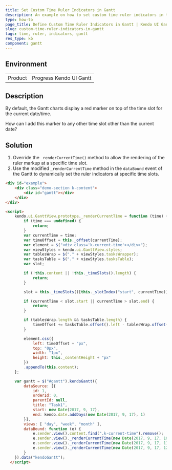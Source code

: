```yaml
---
title: Set Custom Time Ruler Indicators in Gantt
description: An example on how to set custom time ruler indicators in the Kendo UI Gantt.
type: how-to
page_title: Define Custom Time Ruler Indicators in Gantt | Kendo UI Gantt
slug: custom-time-ruler-indicators-in-gantt
tags: time, ruler, indicators, gantt
res_type: kb
component: gantt
---
```


## Environment

<table>
 <tr>
  <td>Product</td>
  <td>Progress Kendo UI Gantt</td>
 </tr>
</table>

## Description

By default, the Gantt charts display a red marker on top of the time slot for the current date/time.

How can I add this marker to any other time slot other than the current date?

## Solution

1. Override the `_renderCurrentTime()` method to allow the rendering of the ruler markup at a specific time slot.
1. Use the modified `_renderCurrentTime` method in the `dataBound` event of the Gantt to dynamically set the ruler indicators at specific time slots.

```html
<div id="example">
    <div class="demo-section k-content">
        <div id="gantt"></div>
    </div>
</div>

<script>
    kendo.ui.GanttView.prototype._renderCurrentTime = function (time) {
        if (time === undefined) {
            return;
        }
        var currentTime = time;
        var timeOffset = this._offset(currentTime);
        var element = $("<div class='k-current-time'></div>");
        var viewStyles = kendo.ui.GanttView.styles;
        var tablesWrap = $("." + viewStyles.tasksWrapper);
        var tasksTable = $("." + viewStyles.tasksTable);
        var slot;

        if (!this.content || !this._timeSlots().length) {
            return;
        }

        slot = this._timeSlots()[this._slotIndex("start", currentTime)];

        if (currentTime < slot.start || currentTime > slot.end) {
            return;
        }

        if (tablesWrap.length && tasksTable.length) {
            timeOffset += tasksTable.offset().left - tablesWrap.offset().left;
        }

        element.css({
            left: timeOffset + "px",
            top: "0px",
            width: "1px",
            height: this._contentHeight + "px"
        })
        .appendTo(this.content);
    };

    var gantt = $("#gantt").kendoGantt({
        dataSource: [{
            id: 1,
            orderId: 0,
            parentId: null,
            title: "Task1",
            start: new Date(2017, 9, 17),
            end: kendo.date.addDays(new Date(2017, 9, 17), 1)
        }],
        views: [ "day", "week", "month" ],
        dataBound: function (e) {
            e.sender.view().content.find(".k-current-time").remove();
            e.sender.view()._renderCurrentTime(new Date(2017, 9, 17, 10, 30));
            e.sender.view()._renderCurrentTime(new Date(2017, 9, 17, 11, 45));
            e.sender.view()._renderCurrentTime(new Date(2017, 9, 17, 12, 30));
        }
    }).data("kendoGantt");
  </script>

```
